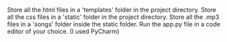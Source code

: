 Store all the html files in a 'templates' folder in the project directory.
Store all the css files in a 'static' folder in the project directory.
Store all the .mp3 files in a 'songs' folder inside the static folder.
Run the app.py file in a code editor of your choice. (I used PyCharm)
